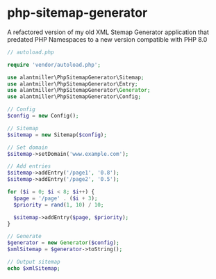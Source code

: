 # php-sitemap-generator
A refactored version of my old XML Stemap Generator application that predated PHP Namespaces to a new version compatible with PHP 8.0

```php
// autoload.php

require 'vendor/autoload.php';

use alantmiller\PhpSitemapGenerator\Sitemap;
use alantmiller\PhpSitemapGenerator\Entry;
use alantmiller\PhpSitemapGenerator\Generator;
use alantmiller\PhpSitemapGenerator\Config;

// Config
$config = new Config();

// Sitemap
$sitemap = new Sitemap($config);

// Set domain
$sitemap->setDomain('www.example.com');

// Add entries
$sitemap->addEntry('/page1', '0.8');
$sitemap->addEntry('/page2', '0.5');

for ($i = 0; $i < 8; $i++) {
  $page = '/page' . ($i + 3);
  $priority = rand(1, 10) / 10;

  $sitemap->addEntry($page, $priority);
}

// Generate
$generator = new Generator($config);
$xmlSitemap = $generator->toString();

// Output sitemap
echo $xmlSitemap;
```
